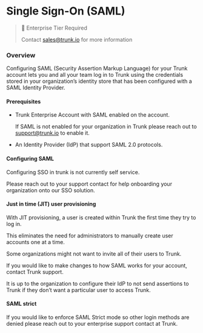 # Single Sign-On (SAML)

> 📘 Enterprise Tier Required
>
> Contact <sales@trunk.io> for more information

### Overview

Configuring SAML (Security Assertion Markup Language) for your Trunk account lets you and all your team log in to Trunk using the credentials stored in your organization’s identity store that has been configured with a SAML Identity Provider.

#### Prerequisites

- Trunk Enterprise Account with SAML enabled on the account.

  If SAML is not enabled for your organization in Trunk please reach out to <support@trunk.io> to enable it.

- An Identity Provider (IdP) that support SAML 2.0 protocols.

#### Configuring SAML

Configuring SSO in trunk is not currently self service.

Please reach out to your support contact for help onboarding your organization onto our SSO solution.

#### Just in time (JIT) user provisioning

With JIT provisioning, a user is created within Trunk the first time they try to log in.

This eliminates the need for administrators to manually create user accounts one at a time.

Some organizations might not want to invite all of their users to Trunk.

If you would like to make changes to how SAML works for your account, contact Trunk support.

It is up to the organization to configure their IdP to not send assertions to Trunk if they don’t want a particular user to access Trunk.

#### SAML strict

If you would like to enforce SAML Strict mode so other login methods are denied please reach out to your enterprise support contact at Trunk.
